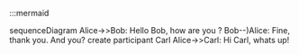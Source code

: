 :::mermaid

sequenceDiagram
    Alice->>Bob: Hello Bob, how are you ?
    Bob--)Alice: Fine, thank you. And you?
    create participant Carl
    Alice->>Carl: Hi Carl, whats up!  

    

    